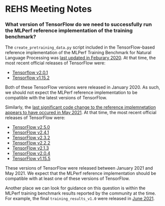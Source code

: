 # REHS Meeting Notes

### What version of TensorFlow do we need to successfully run the MLPerf reference implementation of the training benchmark?

The `create_pretraining_data.py` script included in the TensorFlow-based reference implementation of the MLPerf Training Benchmark for Natural Language Processing was [last updated in Feburary 2020](https://github.com/mlcommons/training/commits/2b2caf7f8ed5474b68a2b4965c49e152a716b7be/language_model/tensorflow/bert/create_pretraining_data.py?browsing_rename_history=true&new_path=language_model/tensorflow/bert/cleanup_scripts/create_pretraining_data.py&original_branch=master).
At that time, the most recent official releases of TensorFlow were:
- [Tensorflow v2.0.1](https://github.com/tensorflow/tensorflow/releases/tag/v2.0.1)
- [Tensorflow v1.15.2](https://github.com/tensorflow/tensorflow/releases/tag/v1.15.2)

Both of these TensorFlow versions were released in January 2020. As such, we should not expect the MLPerf reference implementation to be compatible with the latest versions of TensorFlow.

Similarly, the [last significant code change to the reference implemnetation appears to have occured in May 2021](https://github.com/mlcommons/training/commit/2b2caf7f8ed5474b68a2b4965c49e152a716b7be). At that time, the most recent official releases of TensorFlow were:
- [TensorFlow v2.5.0](https://github.com/tensorflow/tensorflow/releases/tag/v2.5.0)
- [TensorFlow v2.4.1](https://github.com/tensorflow/tensorflow/releases/tag/v2.4.1)
- [TensorFlow v2.3.2](https://github.com/tensorflow/tensorflow/releases/tag/v2.3.2)
- [TensorFlow v2.2.2](https://github.com/tensorflow/tensorflow/releases/tag/v2.2.2)
- [TensorFlow v2.1.3](https://github.com/tensorflow/tensorflow/releases/tag/v2.1.3)
- [TensorFlow v2.0.4](https://github.com/tensorflow/tensorflow/releases/tag/v2.0.4)
- [TensorFlow v1.15.5](https://github.com/tensorflow/tensorflow/releases/tag/v1.15.5)

These versions of TensorFlow were released between January 2021 and May 2021. We expect that the MLPerf reference implementation should be compatible with at least one of these versions of TensorFlow. 

Another place we can look for guidance on this question is within the MLPerf training benchmark results reported by the community at the time. For example, the final `training_results_v1.0` were released in [June 2021](https://github.com/mlcommons/training_results_v1.0/commits/master). 
